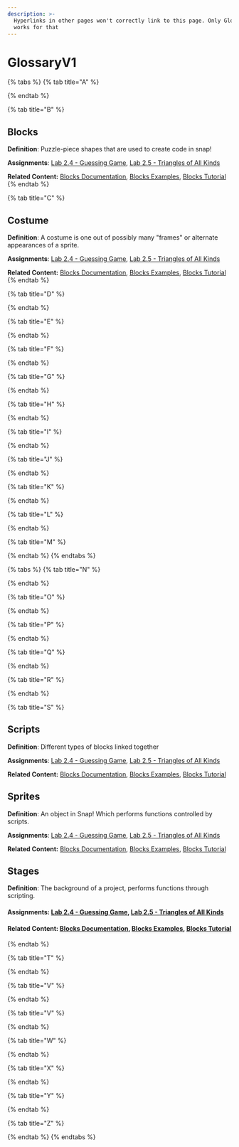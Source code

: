 ```yaml
---
description: >-
  Hyperlinks in other pages won't correctly link to this page. Only GlossaryV2
  works for that
---
```


# GlossaryV1

{% tabs %}
{% tab title="A" %}

{% endtab %}

{% tab title="B" %}
## Blocks

**Definition**: Puzzle-piece shapes that are used to create code in snap!

**Assignments**: [Lab 2.4 - Guessing Game](https://tealsk12.gitbook.io/intro-cs/unit_2/lesson_24/lab_24), [Lab 2.5 - Triangles of All Kinds](https://tealsk12.gitbook.io/intro-cs/unit_2/lesson_25/lab_25)

**Related Content:** [Blocks Documentation](glossaryv1.md), [Blocks Examples](glossaryv1.md), [Blocks Tutorial](glossaryv1.md)
{% endtab %}

{% tab title="C" %}
## Costume

**Definition**: A costume is one out of possibly many "frames" or alternate appearances of a sprite.

**Assignments**: [Lab 2.4 - Guessing Game](https://tealsk12.gitbook.io/intro-cs/unit_2/lesson_24/lab_24), [Lab 2.5 - Triangles of All Kinds](https://tealsk12.gitbook.io/intro-cs/unit_2/lesson_25/lab_25)

**Related Content:** [Blocks Documentation](glossaryv1.md), [Blocks Examples](glossaryv1.md), [Blocks Tutorial](glossaryv1.md)
{% endtab %}

{% tab title="D" %}

{% endtab %}

{% tab title="E" %}

{% endtab %}

{% tab title="F" %}

{% endtab %}

{% tab title="G" %}

{% endtab %}

{% tab title="H" %}

{% endtab %}

{% tab title="I" %}

{% endtab %}

{% tab title="J" %}

{% endtab %}

{% tab title="K" %}

{% endtab %}

{% tab title="L" %}

{% endtab %}

{% tab title="M" %}

{% endtab %}
{% endtabs %}



{% tabs %}
{% tab title="N" %}

{% endtab %}

{% tab title="O" %}

{% endtab %}

{% tab title="P" %}

{% endtab %}

{% tab title="Q" %}

{% endtab %}

{% tab title="R" %}

{% endtab %}

{% tab title="S" %}
## Scripts

**Definition**: Different types of blocks linked together

**Assignments**: [Lab 2.4 - Guessing Game](https://tealsk12.gitbook.io/intro-cs/unit_2/lesson_24/lab_24), [Lab 2.5 - Triangles of All Kinds](https://tealsk12.gitbook.io/intro-cs/unit_2/lesson_25/lab_25)

**Related Content:** [Blocks Documentation](glossaryv1.md), [Blocks Examples](glossaryv1.md), [Blocks Tutorial](glossaryv1.md)

## Sprites

**Definition**: An object in Snap! Which performs functions controlled by scripts.

**Assignments**: [Lab 2.4 - Guessing Game](https://tealsk12.gitbook.io/intro-cs/unit_2/lesson_24/lab_24), [Lab 2.5 - Triangles of All Kinds](https://tealsk12.gitbook.io/intro-cs/unit_2/lesson_25/lab_25)

**Related Content:** [Blocks Documentation](glossaryv1.md), [Blocks Examples](glossaryv1.md), [Blocks Tutorial](glossaryv1.md)

## Stages

**Definition**: The background of a project, performs functions through scripting.

#### **Assignments**: [Lab 2.4 - Guessing Game](https://tealsk12.gitbook.io/intro-cs/unit_2/lesson_24/lab_24), [Lab 2.5 - Triangles of All Kinds](https://tealsk12.gitbook.io/intro-cs/unit_2/lesson_25/lab_25)

#### **Related Content:** [Blocks Documentation](glossaryv1.md), [Blocks Examples](glossaryv1.md), [Blocks Tutorial](glossaryv1.md)
{% endtab %}

{% tab title="T" %}

{% endtab %}

{% tab title="V" %}

{% endtab %}

{% tab title="V" %}

{% endtab %}

{% tab title="W" %}

{% endtab %}

{% tab title="X" %}

{% endtab %}

{% tab title="Y" %}

{% endtab %}

{% tab title="Z" %}

{% endtab %}
{% endtabs %}

